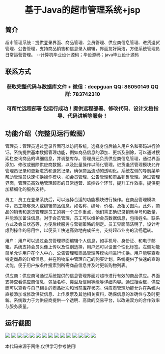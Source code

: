<p><h1 align="center">基于Java的超市管理系统+jsp</h1></p>

## 简介
超市管理系统：提供登录界面、商品管理、会员管理、供应商信息管理、进货退货管理、公告管理，支持商品销售和信息录入编辑，界面友好简洁，方便系统管理员日常运营管理。    --计算机毕业设计源码；毕设源码；java毕业设计源码


## 联系方式
<p><h3 align="center">获取完整代码与数据库文件 + 微信：deepguan QQ: 86050149 QQ群: 783742310</h3></p>
<p><h3 align="center">可帮忙远程部署 包运行成功！提供远程部署、修改代码、设计文档指导、代码讲解等服务！</h3></p>

## 功能介绍（完整见运行截图）
管理员：管理员通过登录界面可以访问系统，选择身份后输入用户名和密码进行验证。系统提供基本数据管理功能，例如商品信息的添加、更新及删除，可以通过搜索栏查询商品的详细信息，并调整库存。管理员还负责供应商信息管理，通过界面添加、修改或删除供应商数据，以及批量操作以简化管理。进货退货管理模块允许管理员记录和更新进货和退货记录，确保商品流动的透明化。系统左侧的导航菜单帮助管理员快速切换操作模块，如会员管理、公告管理和商品销售管理。通过管理界面，管理员高效地管理超市的日常运营、监控各个环节，提升工作效率，提供更加精细化的服务支持。

员工：员工在登录系统后，可以选择合适的功能模块进行操作。在商品管理模块中，员工能够录入或编辑商品信息，如名称、编号、价格、及相关图片。此外，商品的销售和退货管理是员工的另一个工作重点，他们需正确记录销售单号和数量，并能添加备注信息。对于会员管理，员工可以维护会员数据信息，包括姓名、联系方式及会员状态等，方便后续服务与营销策略的制定。员工界面简洁明了，设计考虑到操作的易用性，以便员工快速高效地完成任务，支持超市业务的流畅运转。

用户：用户可以通过会员管理界面编辑个人信息，如手机号、身份证、和电子邮箱。系统支持会员头像上传以及性别选择，用户还可以设置个性化标签。左侧功能菜单允许用户在个人中心、公告管理和商品管理等模块间进行切换。用户能够查看特定商品的详细信息，并在购物车中管理自己的购买计划。系统提供了快速的查询功能，便于用户按条件搜索到所需商品信息并及时更新购物列表。

供应商：供应商可通过系统提供的信息管理界面对超市进行有效的商品供应。界面支持查看供应商信息，包括名称、类型及信用等级等详细内容。通过搜索框，供应商可以查看与自己相关的商品批次和当前库存状态。供应商管理功能允许在系统内直接添加或修改供货信息、上传发票及其他相关资料，确保信息的准确性与及时更新。系统致力于为供应商提供一个透明、高效的交易平台，以改进双方的合作效率与服务质量。


## 运行截图
![](https://bs-1329754181.cos.ap-shanghai.myqcloud.com/ssm/SupermarketManagementSystemJSP/img/001.jpg)
![](https://bs-1329754181.cos.ap-shanghai.myqcloud.com/ssm/SupermarketManagementSystemJSP/img/002.jpg)
![](https://bs-1329754181.cos.ap-shanghai.myqcloud.com/ssm/SupermarketManagementSystemJSP/img/003.jpg)
![](https://bs-1329754181.cos.ap-shanghai.myqcloud.com/ssm/SupermarketManagementSystemJSP/img/004.jpg)
![](https://bs-1329754181.cos.ap-shanghai.myqcloud.com/ssm/SupermarketManagementSystemJSP/img/005.jpg)
![](https://bs-1329754181.cos.ap-shanghai.myqcloud.com/ssm/SupermarketManagementSystemJSP/img/006.jpg)
![](https://bs-1329754181.cos.ap-shanghai.myqcloud.com/ssm/SupermarketManagementSystemJSP/img/007.jpg)
![](https://bs-1329754181.cos.ap-shanghai.myqcloud.com/ssm/SupermarketManagementSystemJSP/img/008.jpg)
![](https://bs-1329754181.cos.ap-shanghai.myqcloud.com/ssm/SupermarketManagementSystemJSP/img/009.jpg)
![](https://bs-1329754181.cos.ap-shanghai.myqcloud.com/ssm/SupermarketManagementSystemJSP/img/010.jpg)
![](https://bs-1329754181.cos.ap-shanghai.myqcloud.com/ssm/SupermarketManagementSystemJSP/img/011.jpg)
![](https://bs-1329754181.cos.ap-shanghai.myqcloud.com/ssm/SupermarketManagementSystemJSP/img/012.jpg)
![](https://bs-1329754181.cos.ap-shanghai.myqcloud.com/ssm/SupermarketManagementSystemJSP/img/013.jpg)
![](https://bs-1329754181.cos.ap-shanghai.myqcloud.com/ssm/SupermarketManagementSystemJSP/img/014.jpg)
![](https://bs-1329754181.cos.ap-shanghai.myqcloud.com/ssm/SupermarketManagementSystemJSP/img/015.jpg)

<p>本代码来源于网络,仅供学习参考使用!</p>
